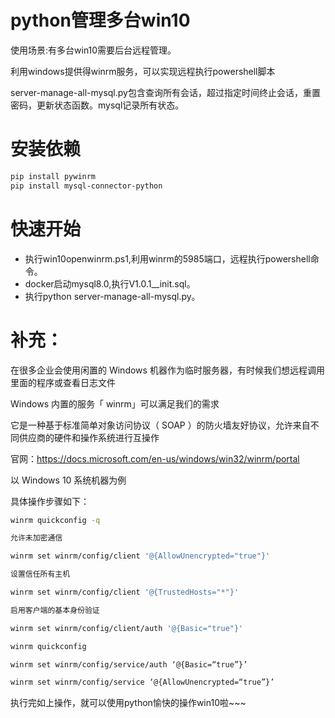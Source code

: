 # python管理多台win10

使用场景:有多台win10需要后台远程管理。

利用windows提供得winrm服务，可以实现远程执行powershell脚本

server-manage-all-mysql.py包含查询所有会话，超过指定时间终止会话，重置密码，更新状态函数。mysql记录所有状态。

# 安装依赖
```bash 
pip install pywinrm
pip install mysql-connector-python
```



# 快速开始

- 执行win10openwinrm.ps1,利用winrm的5985端口，远程执行powershell命令。
- docker启动mysql8.0,执行V1.0.1__init.sql。
- 执行python server-manage-all-mysql.py。



# 补充：

在很多企业会使用闲置的 Windows 机器作为临时服务器，有时候我们想远程调用里面的程序或查看日志文件

Windows 内置的服务「 winrm」可以满足我们的需求

它是一种基于标准简单对象访问协议（ SOAP ）的防火墙友好协议，允许来自不同供应商的硬件和操作系统进行互操作

官网：https://docs.microsoft.com/en-us/windows/win32/winrm/portal

以 Windows 10 系统机器为例

具体操作步骤如下：

```bash 
winrm quickconfig -q

允许未加密通信

winrm set winrm/config/client '@{AllowUnencrypted="true"}'

设置信任所有主机

winrm set winrm/config/client '@{TrustedHosts="*"}'

启用客户端的基本身份验证

winrm set winrm/config/client/auth '@{Basic="true"}'

winrm quickconfig

winrm set winrm/config/service/auth ‘@{Basic=“true”}’

winrm set winrm/config/service ‘@{AllowUnencrypted=“true”}’


```

执行完如上操作，就可以使用python愉快的操作win10啦~~~
